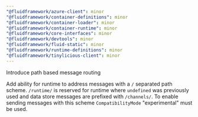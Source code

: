 ```yaml
---
"@fluidframework/azure-client": minor
"@fluidframework/container-definitions": minor
"@fluidframework/container-loader": minor
"@fluidframework/container-runtime": minor
"@fluidframework/core-interfaces": minor
"@fluidframework/devtools": minor
"@fluidframework/fluid-static": minor
"@fluidframework/runtime-definitions": minor
"@fluidframework/tinylicious-client": minor
---
```


Introduce path based message routing

Add ability for runtime to address messages with a `/` separated path scheme. `/runtime/` is reserved for runtime where `undefined` was previously used and data store messages are prefixed with `/channels/`. To enable sending messages with this scheme `CompatibilityMode` "experimental" must be used.
